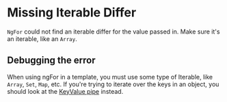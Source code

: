 # Missing Iterable Differ

`NgFor` could not find an iterable differ for the value passed in. Make sure it's an iterable, like an `Array`.

## Debugging the error

When using ngFor in a template, you must use some type of Iterable, like `Array`, `Set`, `Map`, etc.
If you're trying to iterate over the keys in an object, you should look at the [KeyValue pipe](/api/common/KeyValuePipe) instead.
